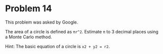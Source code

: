 # Problem 14

 This problem was asked by Google.

The area of a circle is defined as ```πr^2```. Estimate ```π``` to 3 decimal places using a Monte Carlo method.

Hint: The basic equation of a circle is ```x2 + y2 = r2```.


